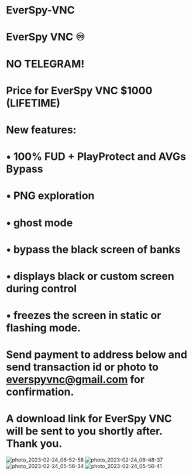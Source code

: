 # EverSpy-VNC
# EverSpy VNC ♾

# NO TELEGRAM!

# Price for EverSpy VNC $1000 (LIFETIME)

# New features:
# • 100% FUD + PlayProtect and AVGs Bypass
# • PNG exploration
# • ghost mode
# • bypass the black screen of banks
# • displays black or custom screen during control
# • freezes the screen in static or flashing mode.

# Send payment to address below and send transaction id or photo to everspyvnc@gmail.com for confirmation.

# A download link for EverSpy VNC will be sent to you shortly after. Thank you.
![photo_2023-02-24_06-52-58](https://user-images.githubusercontent.com/126230176/221148595-a2edbda2-8d6f-437b-ab19-66cd71dd8eab.jpg)
![photo_2023-02-24_06-48-37](https://user-images.githubusercontent.com/126230176/221148616-dd4b9c42-abcf-410a-9fd2-032d2867d4fe.jpg)
![photo_2023-02-24_05-56-34](https://user-images.githubusercontent.com/126230176/221148714-37ff1fe9-64a3-4aa1-ac6b-f7d4571a71de.jpg)
![photo_2023-02-24_05-56-41](https://user-images.githubusercontent.com/126230176/221148731-f620d761-7eac-48d2-915c-d603624cea83.jpg)
